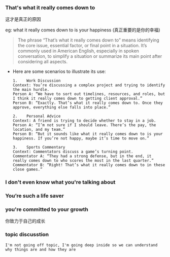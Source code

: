 ### That's what it really comes down to
这才是真正的原因


eg: what it really comes down to is your happiness (真正重要的是你的幸福)

> The phrase “That’s what it really comes down to” means identifying the core issue, essential factor, or final point in a situation. It’s commonly used in American English, especially in spoken conversation, to simplify a situation or summarize its main point after considering all aspects.


- Here are some scenarios to illustrate its use:
  ```
  1.	Work Discussion
  Context: You’re discussing a complex project and trying to identify the main hurdle.
  Person A: “We have to sort out timelines, resources, and roles, but I think it really comes down to getting client approval.”
  Person B: “Exactly. That’s what it really comes down to. Once they approve, everything else falls into place.”
    
  2.	Personal Advice
  Context: A friend is trying to decide whether to stay in a job.
  Person A: “I’m not sure if I should leave. There’s the pay, the location, and my team.”
  Person B: “But it sounds like what it really comes down to is your happiness. If you’re not happy, maybe it’s time to move on.”
    
  3.	Sports Commentary
  Context: Commentators discuss a game’s turning point.
  Commentator A: “They had a strong defense, but in the end, it really comes down to who scores the most in the last quarter.”
  Commentator B: “Right! That’s what it really comes down to in these close games.”
  ```

### I don't even know what you're talking about

### You’re such a life saver

### you're committed to your growth 
你致力于自己的成长

### topic discusstion
```
I'm not going off topic, I'm going deep inside so we can understand why things are and how they are
```

